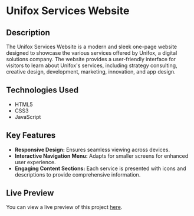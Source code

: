 # Unifox Services Website

## Description

The Unifox Services Website is a modern and sleek one-page website designed to showcase the various services offered by Unifox, a digital solutions company. The website provides a user-friendly interface for visitors to learn about Unifox's services, including strategy consulting, creative design, development, marketing, innovation, and app design.

## Technologies Used

- HTML5
- CSS3
- JavaScript

## Key Features

- **Responsive Design:** Ensures seamless viewing across devices.
- **Interactive Navigation Menu:** Adapts for smaller screens for enhanced user experience.
- **Engaging Content Sections:** Each service is presented with icons and descriptions to provide comprehensive information.

## Live Preview

You can view a live preview of this project [here](https://jihado-i.github.io/Unifox-Service-Website/).
